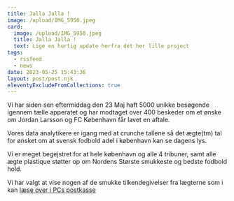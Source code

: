 ```yaml
---
title: Jalla Jalla !
image: /upload/IMG_5950.jpeg
card:
  image: /upload/IMG_5950.jpeg
  title: Jalla Jalla !
  text: Lige en hurtig update herfra det her lille project
tags:
  - rssfeed
  - news
date: 2023-05-25 15:43:36
layout: post/post.njk
eleventyExcludeFromCollections: true
---
```

Vi har siden sen eftermiddag den 23 Maj haft 5000 unikke besøgende igennem tælle apperatet og har modtaget over 400 beskeder om et  ønske om Jordan Larsson og FC København får lavet en aftale.

Vores data analytikere er igang med at crunche tallene så det ægte(tm) tal for ønsket om at svensk fodbold adel i københavn kan se dagens lys.

Vi er meget begejstret for at hele københavn og alle 4 tribuner, samt alle ægte plastique støtter op om Nordens Største smukkeste og bedste fodbold hold.

Vi har valgt at vise nogen af de smukke tilkendegivelser fra lægterne som i kan [læse over i PCs postkasse](/pc-post)
